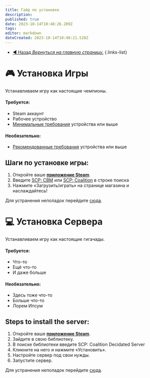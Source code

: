 ```yaml
---
title: Гайд по установке
description: 
published: true
date: 2023-10-14T10:48:26.209Z
tags: 
editor: markdown
dateCreated: 2023-10-14T10:48:21.528Z
---
```


- [:arrow_backward: Назад *Вернуться на главную страницу.*](/ru/home)
{.links-list}
# :video_game: Установка Игры
Устанавливаем игру как настоящие чемпионы.
#### **Требуется**:
- Steam аккаунт
- Рабочее устройство
- [Минимальные требования](/ru/install/requirements) устройства или выше

#### **Необязательно**:
- [Рекомендованные требования](/ru/install/requirements) устройства или выше

## Шаги по установке игры:
1. Откройте ваше [**приложение Steam**](https://store.steampowered.com/about/).
2. Введите [SCP: CBM](https://store.steampowered.com/app/1782380/SCP_Containment_Breach_Multiplayer/) или [SCP: Coalition](https://wiki.scpcbm.com) в строке поиска
3. Нажмите «Загрузить/играть» на странице магазина и наслаждайтесь!

Для устранения неполадок перейдите [сюда](/ru/home).

# :computer: Установка Сервера
Устанавливаем игру как настоящие гигачады.
#### **Требуется**:
- Что-то
- Ещё что-то
- И даже больше
#### **Необязательно**:
- Здесь тоже что-то
- Больше что-то
- Лорем Ипсум

## Steps to install the server:
1. Откройте ваше [**приложение Steam**](https://store.steampowered.com/about/).
2. Зайдите в свою библиотеку.
3. В поиске библиотеки введите SCP: Coalition Decidated Server
4. Кликните на него и нажмите «Установить».
5. Настройте сервер под свои нужды.
6. Запустите сервер.

Для устранения неполадок перейдите [сюда](/ru/home).
